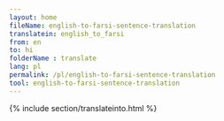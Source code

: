 ```yaml
---
layout: home
fileName: english-to-farsi-sentence-translation
translatein: english_to_farsi
from: en
to: hi
folderName : translate
lang: pl
permalink: /pl/english-to-farsi-sentence-translation
tool: english-to-farsi-sentence-translation
---
```

{% include section/translateinto.html %}